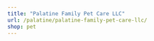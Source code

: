 ```yaml
---
title: "Palatine Family Pet Care LLC"
url: /palatine/palatine-family-pet-care-llc/
shop: pet
---
```

